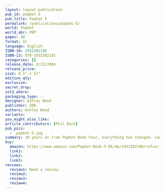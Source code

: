 ```yaml
---
layout: layout-publication
pub_id: popbot-5
pub_title: Popbot 5
permalink: /publications/popbot-5/
world: Popbot
world_abr: POP
pages: 48
format: SC
language: English
ISBN-10: 1932382186
ISBN-13: 978-1932382181
categories: []
release_date: 3/23/2004
release_price: 
size: 8.5" x 11"
edition_qty: 
exclusive: 
secret_drop:
sold_where: 
packaging_type: --
designer: Ashley Wood
publisher: IDW
authors: Ashley Wood
variants:
you_might_also_like: 
article_contributors: [Phil Back]
pub_pics: 
  -  popbot-5.jpg
summary: 10 years on from Popbot Book Four, everything has changed. Canada is now run by deepcore rapper Mo Prostate, Warhol is a revolutionary on the planet CHE, Popbot is running around, and Kitty has gone all puritan... wow, the kids are gonna love it! Popbot is now in full color! - From Amazon
buy:
  amazon: https://www.amazon.com/Popbot-Book-5-Bk/dp/1932382186/ref=sr_1_1?s=books&ie=UTF8&qid=1549248507&sr=1-1&keywords=popbot+5
  link1: 
  link2: 
  link3: 
reviews:
  review1: Need a review.
  review2:
  review3:
  review4:
---
```

<p></p>